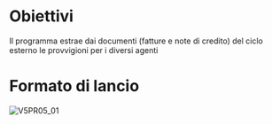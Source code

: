 # Obiettivi
Il programma estrae dai documenti (fatture e note di credito) del ciclo esterno le provvigioni per i diversi agenti

# Formato di lancio
![V5PR05_01](http://doc.smeup.com/immagini/MBDOC_OGG-P_V5PR05/V5PR05_01.png)